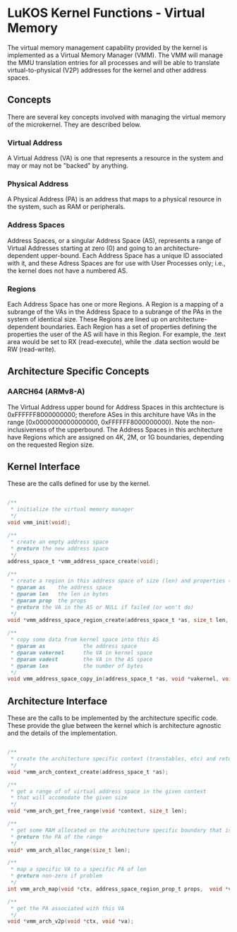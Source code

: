 # LuKOS Kernel Functions - Virtual Memory
The virtual memory management capability provided by the kernel is implemented as a Virtual Memory Manager (VMM). The VMM will manage the MMU translation entries for all processes and will be able to translate virtual-to-physical (V2P) addresses for the kernel and other address spaces.

## Concepts
There are several key concepts involved with managing the virtual memory of the microkernel. They are described below.

### Virtual Address
A Virtual Address (VA) is one that represents a resource in the system and may or may not be "backed" by anything.

### Physical Address
A Physical Address (PA) is an address that maps to a physical resource in the system, such as RAM or peripherals.

### Address Spaces
Address Spaces, or a singular Address Space (AS), represents a range of Virtual Addresses starting at zero (0) and going to an architecture-dependent upper-bound. Each Address Space has a unique ID associated with it, and these Adress Spaces are for use with User Processes only; i.e., the kernel does not have a numbered AS. 

### Regions
Each Address Space has one or more Regions. A Region is a mapping of a subrange of the VAs in the Address Space to a subrange of the PAs in the system of identical size. These Regions are lined up on architecture-dependent boundaries. Each Region has a set of properties defining the properties the user of the AS will have in this Region. For example, the .text area would be set to RX (read-execute), while the .data section would be RW (read-write). 

## Architecture Specific Concepts
### AARCH64 (ARMv8-A)
The Virtual Address upper bound for Address Spaces in this archtecture is 0xFFFFFF8000000000; therefore ASes in this architure have VAs in the range [0x0000000000000000, 0xFFFFFF8000000000). Note the non-inclusiveness of the upperbound. The Address Spaces in this architecture have Regions which are assigned on 4K, 2M, or 1G boundaries, depending on the requested Region size. 

## Kernel Interface
These are the calls defined for use by the kernel. 
```c

/**
 * initialize the virtual memory manager
 */
void vmm_init(void);

/**
 * create an empty address space
 * @return the new address space
 */
address_space_t *vmm_address_space_create(void);

/**
 * create a region in this address space of size (len) and properties (prop) and return the resulting VA in that address space
 * @param as	the address space
 * @param len	the len in bytes
 * @param prop	the props
 * @return the VA in the AS or NULL if failed (or won't do)
 */
void *vmm_address_space_region_create(address_space_t *as, size_t len, address_space_region_prop_t prop); 

/**
 * copy some data from kernel space into this AS
 * @param as			the address space
 * @param vakernel		the VA in kernel space
 * @param vadest		the VA in the AS space
 * @param len			the number of bytes
 */
void vmm_address_space_copy_in(address_space_t *as, void *vakernel, void *vadest, size_t len);

```

## Architecture Interface
These are the calls to be implemented by the architecture specific code. These provide the glue between the kernel which is architecture agnostic and the details of the implementation.
```c

/**
 * create the architecture specific context (transtables, etc) and return a pointer in kernel VA space to it
 */
void *vmm_arch_context_create(address_space_t *as);

/**
 * get a range of of virtual address space in the given context
 * that will accomodate the given size
 */
void *vmm_arch_get_free_range(void *context, size_t len);

/**
 * get some RAM allocated on the architecture specific boundary that is at least as big as len
 * @return the PA of the range
 */
void* vmm_arch_alloc_range(size_t len);

/**
 * map a specific VA to a specific PA of len
 * @return non-zero if problem
 */
int vmm_arch_map(void *ctx, address_space_region_prop_t props,  void *va, void *pa, size_t len);

/**
 * get the PA associated with this VA
 */
void *vmm_arch_v2p(void *ctx, void *va);
```
